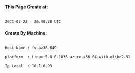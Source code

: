 
   
#### This Page Create at:

```bash

2021-07-23 - 20:40:20 UTC

```

#### Create By Machine:

```bash

Host Name : fv-az38-649

platform  : Linux-5.8.0-1036-azure-x86_64-with-glibc2.31

Ip Local  : 10.1.0.93

```

